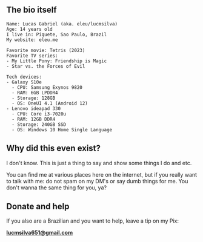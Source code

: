 ## The bio itself
```
Name: Lucas Gabriel (aka. eleu/lucmsilva)
Age: 14 years old
I live in: Piquete, Sao Paulo, Brazil
My website: eleu.me

Favorite movie: Tetris (2023)
Favorite TV series:
- My Little Pony: Friendship is Magic
- Star vs. the Forces of Evil

Tech devices:
- Galaxy S10e
  - CPU: Samsung Exynos 9820
  - RAM: 6GB LPDDR4
  - Storage: 128GB
  - OS: OneUI 4.1 (Android 12)
- Lenovo ideapad 330
  - CPU: Core i3-7020u
  - RAM: 12GB DDR4
  - Storage: 240GB SSD
  - OS: Windows 10 Home Single Language
```
## Why did this even exist?
I don't know. This is just a thing to say and show some things I do and etc.

You can find me at various places here on the internet, but if you really want to talk with me: do not spam on my DM's or say dumb things for me. You don't wanna the same thing for you, ya?
## Donate and help
If you also are a Brazilian and you want to help, leave a tip on my Pix:

**lucmsilva651@gmail.com**
